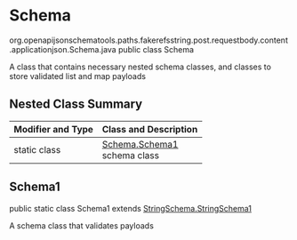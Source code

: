 # Schema
org.openapijsonschematools.paths.fakerefsstring.post.requestbody.content.applicationjson.Schema.java
public class Schema

A class that contains necessary nested schema classes, and classes to store validated list and map payloads

## Nested Class Summary
| Modifier and Type | Class and Description |
| ----------------- | ---------------------- |
| static class | [Schema.Schema1](#schema1)<br> schema class |

## Schema1
public static class Schema1
extends [StringSchema.StringSchema1](../../../../../../components/schemas/StringSchema.md#stringschema1)

A schema class that validates payloads
